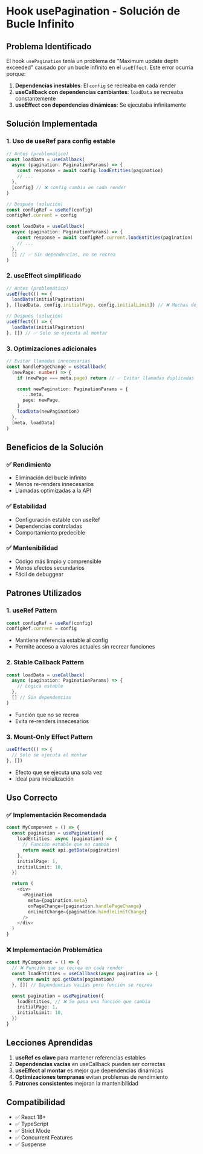 # Hook usePagination - Solución de Bucle Infinito

## Problema Identificado

El hook `usePagination` tenía un problema de "Maximum update depth exceeded" causado por un bucle infinito en el `useEffect`. Este error ocurría porque:

1. **Dependencias inestables**: El `config` se recreaba en cada render
2. **useCallback con dependencias cambiantes**: `loadData` se recreaba constantemente
3. **useEffect con dependencias dinámicas**: Se ejecutaba infinitamente

## Solución Implementada

### 1. **Uso de useRef para config estable**

```typescript
// Antes (problemático)
const loadData = useCallback(
  async (pagination: PaginationParams) => {
    const response = await config.loadEntities(pagination)
    // ...
  },
  [config] // ❌ config cambia en cada render
)

// Después (solución)
const configRef = useRef(config)
configRef.current = config

const loadData = useCallback(
  async (pagination: PaginationParams) => {
    const response = await configRef.current.loadEntities(pagination)
    // ...
  },
  [] // ✅ Sin dependencias, no se recrea
)
```

### 2. **useEffect simplificado**

```typescript
// Antes (problemático)
useEffect(() => {
  loadData(initialPagination)
}, [loadData, config.initialPage, config.initialLimit]) // ❌ Muchas dependencias

// Después (solución)
useEffect(() => {
  loadData(initialPagination)
}, []) // ✅ Solo se ejecuta al montar
```

### 3. **Optimizaciones adicionales**

```typescript
// Evitar llamadas innecesarias
const handlePageChange = useCallback(
  (newPage: number) => {
    if (newPage === meta.page) return // ✅ Evitar llamadas duplicadas

    const newPagination: PaginationParams = {
      ...meta,
      page: newPage,
    }
    loadData(newPagination)
  },
  [meta, loadData]
)
```

## Beneficios de la Solución

### ✅ **Rendimiento**

- Eliminación del bucle infinito
- Menos re-renders innecesarios
- Llamadas optimizadas a la API

### ✅ **Estabilidad**

- Configuración estable con useRef
- Dependencias controladas
- Comportamiento predecible

### ✅ **Mantenibilidad**

- Código más limpio y comprensible
- Menos efectos secundarios
- Fácil de debuggear

## Patrones Utilizados

### 1. **useRef Pattern**

```typescript
const configRef = useRef(config)
configRef.current = config
```

- Mantiene referencia estable al config
- Permite acceso a valores actuales sin recrear funciones

### 2. **Stable Callback Pattern**

```typescript
const loadData = useCallback(
  async (pagination: PaginationParams) => {
    // Lógica estable
  },
  [] // Sin dependencias
)
```

- Función que no se recrea
- Evita re-renders innecesarios

### 3. **Mount-Only Effect Pattern**

```typescript
useEffect(() => {
  // Solo se ejecuta al montar
}, [])
```

- Efecto que se ejecuta una sola vez
- Ideal para inicialización

## Uso Correcto

### ✅ **Implementación Recomendada**

```typescript
const MyComponent = () => {
  const pagination = usePagination({
    loadEntities: async (pagination) => {
      // Función estable que no cambia
      return await api.getData(pagination)
    },
    initialPage: 1,
    initialLimit: 10,
  })

  return (
    <div>
      <Pagination
        meta={pagination.meta}
        onPageChange={pagination.handlePageChange}
        onLimitChange={pagination.handleLimitChange}
      />
    </div>
  )
}
```

### ❌ **Implementación Problemática**

```typescript
const MyComponent = () => {
  // ❌ Función que se recrea en cada render
  const loadEntities = useCallback(async pagination => {
    return await api.getData(pagination)
  }, []) // Dependencias vacías pero función se recrea

  const pagination = usePagination({
    loadEntities, // ❌ Se pasa una función que cambia
    initialPage: 1,
    initialLimit: 10,
  })
}
```

## Lecciones Aprendidas

1. **useRef es clave** para mantener referencias estables
2. **Dependencias vacías** en useCallback pueden ser correctas
3. **useEffect al montar** es mejor que dependencias dinámicas
4. **Optimizaciones tempranas** evitan problemas de rendimiento
5. **Patrones consistentes** mejoran la mantenibilidad

## Compatibilidad

- ✅ React 18+
- ✅ TypeScript
- ✅ Strict Mode
- ✅ Concurrent Features
- ✅ Suspense
